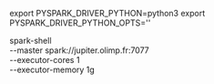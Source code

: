 
export PYSPARK_DRIVER_PYTHON=python3
export PYSPARK_DRIVER_PYTHON_OPTS=''


spark-shell \
    --master spark://jupiter.olimp.fr:7077 \
    --executor-cores 1 \
    --executor-memory 1g

    
